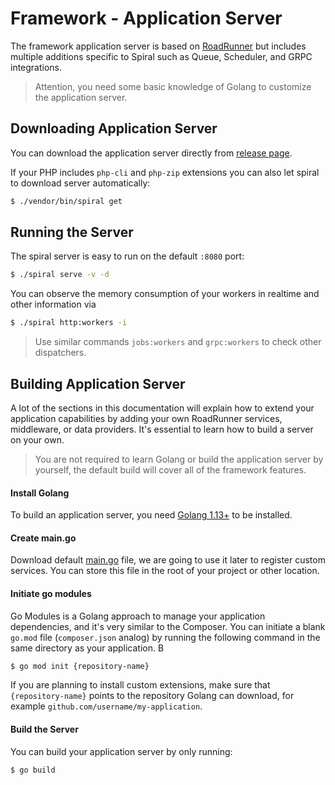 # Framework - Application Server
The framework application server is based on [RoadRunner](https://roadrunner.dev) but includes multiple additions specific to Spiral such as
Queue, Scheduler, and GRPC integrations.

> Attention, you need some basic knowledge of Golang to customize the application server.

## Downloading Application Server
You can download the application server directly from [release page](https://github.com/spiral/framework/releases). 

If your PHP includes `php-cli` and `php-zip` extensions you can also let spiral to download server automatically:

```bash
$ ./vendor/bin/spiral get
```

## Running the Server
The spiral server is easy to run on the default `:8080` port:

```bash
$ ./spiral serve -v -d
```

You can observe the memory consumption of your workers in realtime and other information via

```bash
$ ./spiral http:workers -i
```

> Use similar commands `jobs:workers` and `grpc:workers` to check other dispatchers.

## Building Application Server
A lot of the sections in this documentation will explain how to extend your application capabilities by adding your own RoadRunner services, middleware, or data providers. It's essential to learn how to build a server on your own.

> You are not required to learn Golang or build the application server by yourself, the default build will cover all of the framework features.

#### Install Golang
To build an application server, you need [Golang 1.13+](https://golang.org/dl/) to be installed.

#### Create main.go
Download default [main.go](https://github.com/spiral/framework/blob/master/main.go) file, we are going to use it later to register custom services. You can store this file in the root of your project or other location.

#### Initiate go modules
Go Modules is a Golang approach to manage your application dependencies, and it's very similar to the Composer. You can initiate a blank 
`go.mod` file (`composer.json` analog) by running the following command in the same directory as your application.
 B
```bash
$ go mod init {repository-name}
``` 

If you are planning to install custom extensions, make sure that `{repository-name}` points to the repository Golang can download, for example
`github.com/username/my-application`.

#### Build the Server
You can build your application server by only running:

```bash
$ go build
```
